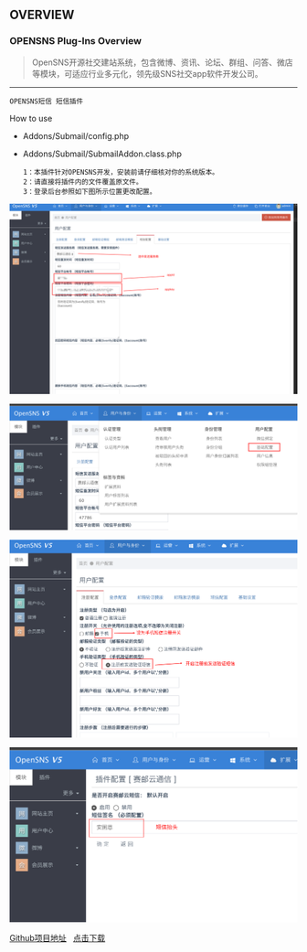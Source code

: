 
## OVERVIEW

### OPENSNS Plug-Ins Overview

>OpenSNS开源社交建站系统，包含微博、资讯、论坛、群组、问答、微店等模块，可适应行业多元化，领先级SNS社交app软件开发公司。

------
	OPENSNS短信 短信插件
How to use
-	Addons/Submail/config.php
-	Addons/Submail/SubmailAddon.class.php

        1：本插件针对OPENSNS开发，安装前请仔细核对你的系统版本。
        2：请直接将插件内的文件覆盖原文件。
        3：登录后台参照如下图所示位置更改配置。

![Submail](./markdown/1.png)



![Submail](./markdown/2.png)

![Submail](./markdown/3.png)

![Submail](./markdown/4.png)


[Github项目地址](https://github.com/submail-developers/opensns_sms)&nbsp;&nbsp;&nbsp;[点击下载](https://github.com/submail-developers/opensns_sms/archive/master.zip)

